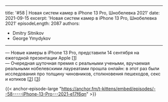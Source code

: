
---
title: '#58 | Новая систем камер в iPhone 13 Pro, Шнобелевка 2021'
date: 2021-09-15
excerpt: 'Новая систем камер в iPhone 13 Pro, Шнобелевка 2021'
episodeLength: 2087
authors:
  - Dmitry Sitnikov
  - George Ymydykov
---

— Новые камеры в iPhone 13 Pro, представили 14 сентября на ежегодной презентации Apple [[1](https://www.apple.com/iphone-13-pro/specs/)]<br/>
— Очередная шуточная премия с реальными учеными, вручаемая реальными нобелевскими лауреатами прошла онлайн: в этот раз были исследования про толщину чиновников, столкновения пешеходов, секс и котиков [[2](https://ignobel.com)] [[3](https://vimeo.com/599769861)]

{{< anchor-episode-large "https://anchor.fm/t-kittens/embed/episodes/--58-----iPhone-13-Pro---2021-e17f6qn" >}}
